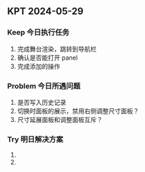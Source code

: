 ## KPT 2024-05-29

### Keep 今日执行任务

1. 完成舞台渲染，跳转到导航栏
2. 确认是否能打开 panel
3. 完成添加的操作

### Problem 今日所遇问题

1. 是否写入历史记录
2. 切换时面板的展示，禁用右侧调整尺寸面板？
3. 尺寸延展面板和调整面板互斥？

### Try 明日解决方案

1.
2.

